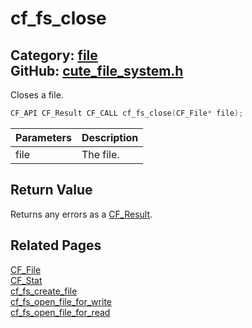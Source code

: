 [](../header.md ':include')

# cf_fs_close

Category: [file](/api_reference?id=file)  
GitHub: [cute_file_system.h](https://github.com/RandyGaul/cute_framework/blob/master/include/cute_file_system.h)  
---

Closes a file.

```cpp
CF_API CF_Result CF_CALL cf_fs_close(CF_File* file);
```

Parameters | Description
--- | ---
file | The file.

## Return Value

Returns any errors as a [CF_Result](/utility/cf_result.md).

## Related Pages

[CF_File](/file/cf_file.md)  
[CF_Stat](/file/cf_stat.md)  
[cf_fs_create_file](/file/cf_fs_create_file.md)  
[cf_fs_open_file_for_write](/file/cf_fs_open_file_for_write.md)  
[cf_fs_open_file_for_read](/file/cf_fs_open_file_for_read.md)  
